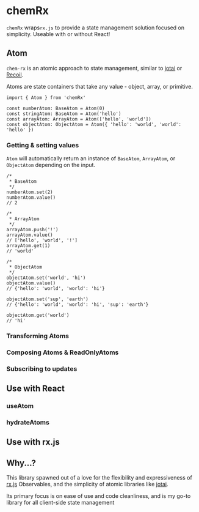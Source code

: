 # chemRx

`chemRx` wraps`rx.js` to provide a state management solution focused on
simplicity. Useable with or without React!

## Atom

`chem-rx` is an atomic approach to state management, similar to
[jotai](https://github.com/pmndrs/jotai) or
[Recoil](https://github.com/facebookexperimental/Recoil).

Atoms are state containers that take any value - object, array, or primitive.

```
import { Atom } from 'chemRx'

const numberAtom: BaseAtom = Atom(0)
const stringAtom: BaseAtom = Atom('hello')
const arrayAtom: ArrayAtom = Atom(['hello', 'world'])
const objectAtom: ObjectAtom = Atom({ 'hello': 'world', 'world': 'hello' })
```

### Getting & setting values

`Atom` will automatically return an instance of `BaseAtom`, `ArrayAtom`, or
`ObjectAtom` depending on the input.

```
/*
 * BaseAtom
 */
numberAtom.set(2)
numberAtom.value()
// 2

/*
 * ArrayAtom
 */
arrayAtom.push('!')
arrayAtom.value()
// ['hello', 'world', '!']
arrayAtom.get(1)
// 'world'

/*
 * ObjectAtom
 */
objectAtom.set('world', 'hi')
objectAtom.value()
// {'hello': 'world', 'world': 'hi'}

objectAtom.set('sup', 'earth')
// {'hello': 'world', 'world': 'hi', 'sup': 'earth'}

objectAtom.get('world')
// 'hi'
```

### Transforming Atoms

### Composing Atoms & ReadOnlyAtoms

### Subscribing to updates

## Use with React

### useAtom

### hydrateAtoms

## Use with rx.js

## Why...?

This library spawned out of a love for the flexibility and expressiveness of
[rx.js](https://github.com/ReactiveX/rxjs) Observables, and the simplicity of
atomic libraries like [jotai](https://github.com/pmndrs/jotai).

Its primary focus is on ease of use and code cleanliness, and is my go-to
library for all client-side state management
